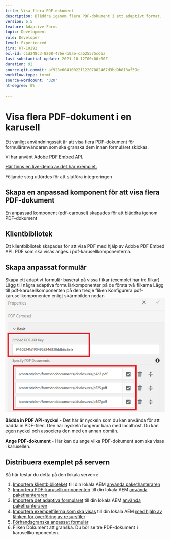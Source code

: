 ```yaml
---
title: Visa flera PDF-dokument
description: Bläddra igenom flera PDF-dokument i ett adaptivt format.
version: 6.5
feature: Adaptive Forms
topic: Development
role: Developer
level: Experienced
jira: KT-10292
exl-id: c1d248c3-8208-476e-b0ae-cab25575cd6a
last-substantial-update: 2021-10-12T00:00:00Z
duration: 92
source-git-commit: af928e60410022f12207082467d3bd9b818af59d
workflow-type: tm+mt
source-wordcount: '320'
ht-degree: 0%

---
```


# Visa flera PDF-dokument i en karusell

Ett vanligt användningssätt är att visa flera PDF-dokument för formuläranvändaren som ska granska dem innan formuläret skickas.

Vi har använt [Adobe PDF Embed API](https://www.adobe.io/apis/documentcloud/dcsdk/pdf-embed.html).

[Här finns en live-demo av det här exemplet.](https://forms.enablementadobe.com/content/dam/formsanddocuments/wefinancecreditcard/jcr:content?wcmmode=disabled)

Följande steg utfördes för att slutföra integreringen

## Skapa en anpassad komponent för att visa flera PDF-dokument

En anpassad komponent (pdf-carousel) skapades för att bläddra igenom PDF-dokument

## Klientbibliotek

Ett klientbibliotek skapades för att visa PDF med hjälp av Adobe PDF Embed API. PDF som ska visas anges i pdf-karusellkomponenterna.

## Skapa anpassat formulär

Skapa ett adaptivt formulär baserat på vissa flikar (exemplet har tre flikar) Lägg till några adaptiva formulärkomponenter på de första två flikarna Lägg till pdf-karusellkomponenten på den tredje fliken Konfigurera pdf-karusellkomponenten enligt skärmbilden nedan
![pdf-carousel](assets/pdf-carousel-af-component.png)

**Bädda in PDF API-nyckel** - Det här är nyckeln som du kan använda för att bädda in PDF-filen. Den här nyckeln fungerar bara med localhost. Du kan [egen nyckel](https://www.adobe.io/apis/documentcloud/dcsdk/pdf-embed.html) och associera den med en annan domän.

**Ange PDF-dokument** - Här kan du ange vilka PDF-dokument som ska visas i karusellen.


## Distribuera exemplet på servern

Så här testar du detta på den lokala servern:

1. [Importera klientbiblioteket](assets/pdf-carousel-client-lib.zip) till din lokala AEM [använda pakethanteraren](http://localhost:4502/crx/packmgr/index.jsp)
1. [Importera PDF-karusellkomponenten](assets/pdf-carousel-component.zip) till din lokala AEM [använda pakethanteraren](http://localhost:4502/crx/packmgr/index.jsp)
1. [Importera det adaptiva formuläret](assets/adaptive-form-pdf-carousel.zip) till din lokala AEM [använda pakethanteraren](http://localhost:4502/crx/packmgr/index.jsp)
1. [Importera exempelfilerna som ska visas](assets/pdf-carousel-sample-documents.zip) till din lokala AEM [med hjälp av länken för överföring av resursfiler](http://localhost:4502/assets.html/content/dam)
1. [Förhandsgranska anpassat formulär](http://localhost:4502/content/dam/formsanddocuments/wefinancecreditcard/jcr:content?wcmmode=disabled)
1. Fliken Dokument att granska. Du bör se tre PDF-dokument i karusellkomponenten.

